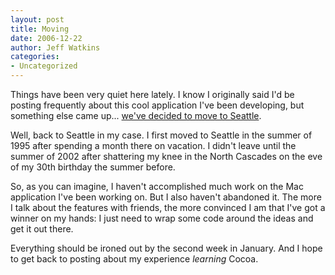 ```yaml
---
layout: post
title: Moving
date: 2006-12-22
author: Jeff Watkins
categories:
- Uncategorized
---
```


Things have been very quiet here lately. I know I originally said I'd be posting frequently about this cool application I've been developing, but something else came up... [we've decided to move to Seattle](http://newburyportion.com/2006/12/upcoming-changes).


<!--more-->

Well, back to Seattle in my case. I first moved to Seattle in the summer of 1995 after spending a month there on vacation. I didn't leave until the summer of 2002 after shattering my knee in the North Cascades on the eve of my 30th birthday the summer before.

So, as you can imagine, I haven't accomplished much work on the Mac application I've been working on. But I also haven't abandoned it. The more I talk about the features with friends, the more convinced I am that I've got a winner on my hands: I just need to wrap some code around the ideas and get it out there.

Everything should be ironed out by the second week in January. And I hope to get back to posting about my experience _learning_ Cocoa.